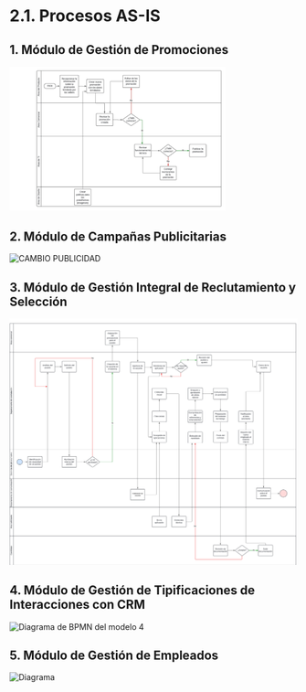 # 2.1. Procesos AS-IS
## 1. Módulo de Gestión de Promociones
<img src="./Flujograma_Inicial.jpeg" alt="Flujograma de geatión de promociones" style="width: 75%; height: auto;" />

## 2. Módulo de Campañas Publicitarias
![CAMBIO PUBLICIDAD](https://github.com/user-attachments/assets/3d8410ec-739d-4264-bcf0-2d397cf44fcd)

## 3. Módulo de Gestión Integral de Reclutamiento y Selección
![Módulo3](https://github.com/fiis-bd242/bd242-grupo1/blob/main/images/M%C3%B3dulo%20de%20Gesti%C3%B3n%20Integral%20de%20Reclutamiento%20y%20Selecci%C3%B3n.png.png?raw=true)

## 4. Módulo de Gestión de Tipificaciones de Interacciones con CRM
![Diagrama de BPMN del modelo 4](https://github.com/user-attachments/assets/6882848b-f828-4531-8ef7-9c4b0f52d6b9)

## 5. Módulo de Gestión de Empleados
![Diagrama](https://github.com/user-attachments/assets/9cb2c6fb-f35b-4bd5-885a-ac2110407611)



